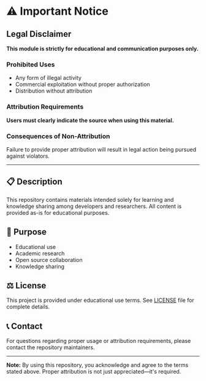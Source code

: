 # ⚠️ Important Notice

## Legal Disclaimer

**This module is strictly for educational and communication purposes only.**

### Prohibited Uses
- Any form of illegal activity
- Commercial exploitation without proper authorization
- Distribution without attribution

### Attribution Requirements
**Users must clearly indicate the source when using this material.**

### Consequences of Non-Attribution
Failure to provide proper attribution will result in legal action being pursued against violators.

---

## 📋 Description

This repository contains materials intended solely for learning and knowledge sharing among developers and researchers. All content is provided as-is for educational purposes.

## 🎯 Purpose

- Educational use
- Academic research
- Open source collaboration
- Knowledge sharing

## ⚖️ License

This project is provided under educational use terms. See [LICENSE](LICENSE) file for complete details.

## 📞 Contact

For questions regarding proper usage or attribution requirements, please contact the repository maintainers.

---

**Note:** By using this repository, you acknowledge and agree to the terms stated above. Proper attribution is not just appreciated—it's required.
